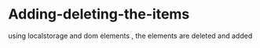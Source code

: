 # Adding-deleting-the-items
using localstorage and dom elements , the elements are deleted and added 
